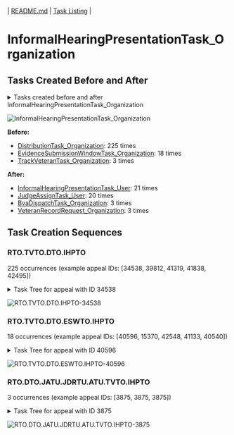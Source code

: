 | [README.md](/README.md) | [Task Listing](tasklist.md) |

# InformalHearingPresentationTask_Organization

## Tasks Created Before and After

<details><summary>Tasks created before and after InformalHearingPresentationTask_Organization</summary>

```
digraph G {
rankdir="LR";
"InformalHearingPresentationTask_Organization" -> "VeteranRecordRequest_Organization" [label=3]
"InformalHearingPresentationTask_Organization" -> "InformalHearingPresentationTask_User" [label=21]
"EvidenceSubmissionWindowTask_Organization" -> "InformalHearingPresentationTask_Organization" [label=18]
"DistributionTask_Organization" -> "InformalHearingPresentationTask_Organization" [label=225]
"TrackVeteranTask_Organization" -> "InformalHearingPresentationTask_Organization" [label=3]
"InformalHearingPresentationTask_Organization" -> "JudgeAssignTask_User" [label=20]
"InformalHearingPresentationTask_Organization" -> "BvaDispatchTask_Organization" [label=3]
}
```
</details>

![InformalHearingPresentationTask_Organization](dot/InformalHearingPresentationTask_Organization.dot.png)

**Before:**

   * [DistributionTask_Organization](DistributionTask_Organization.md): 225 times
   * [EvidenceSubmissionWindowTask_Organization](EvidenceSubmissionWindowTask_Organization.md): 18 times
   * [TrackVeteranTask_Organization](TrackVeteranTask_Organization.md): 3 times

**After:**

   * [InformalHearingPresentationTask_User](InformalHearingPresentationTask_User.md): 21 times
   * [JudgeAssignTask_User](JudgeAssignTask_User.md): 20 times
   * [BvaDispatchTask_Organization](BvaDispatchTask_Organization.md): 3 times
   * [VeteranRecordRequest_Organization](VeteranRecordRequest_Organization.md): 3 times

## Task Creation Sequences

### RTO.TVTO.DTO.IHPTO

225 occurrences (example appeal IDs: [34538, 39812, 41319, 41838, 42495])

<details><summary>Task Tree for appeal with ID 34538</summary>

```
@startuml
object 0.RootTask_Organization #66c2a5
object 1.TrackVeteranTask_Organization #8da0cb
object 2.DistributionTask_Organization #fc8d62
object 3.InformalHearingPresentationTask_Organization #ffd92f
object 4.JudgeAssignTask_User #8da0cb
object 5.JudgeDecisionReviewTask_User #66c2a5
object 6.AttorneyTask_User #fc8d62
object 7.BvaDispatchTask_Organization #e5c494
object 8.BvaDispatchTask_User #e5c494
object 9.BvaDispatchTask_User #e5c494
object 10.BvaDispatchTask_User #e5c494
0.RootTask_Organization -- 1.TrackVeteranTask_Organization
0.RootTask_Organization -- 2.DistributionTask_Organization
2.DistributionTask_Organization -- 3.InformalHearingPresentationTask_Organization
0.RootTask_Organization -- 4.JudgeAssignTask_User
0.RootTask_Organization -- 5.JudgeDecisionReviewTask_User
5.JudgeDecisionReviewTask_User -- 6.AttorneyTask_User
0.RootTask_Organization -- 7.BvaDispatchTask_Organization
7.BvaDispatchTask_Organization -- 8.BvaDispatchTask_User
7.BvaDispatchTask_Organization -- 9.BvaDispatchTask_User
7.BvaDispatchTask_Organization -- 10.BvaDispatchTask_User
@enduml
```
</details>

![RTO.TVTO.DTO.IHPTO-34538](uml/RTO.TVTO.DTO.IHPTO-34538.png)

### RTO.TVTO.DTO.ESWTO.IHPTO

18 occurrences (example appeal IDs: [40596, 15370, 42548, 41133, 40540])

<details><summary>Task Tree for appeal with ID 40596</summary>

```
@startuml
object 0.RootTask_Organization #66c2a5
object 1.TrackVeteranTask_Organization #8da0cb
object 2.DistributionTask_Organization #fc8d62
object 3.EvidenceSubmissionWindowTask_Organization #b3b3b3
object 4.InformalHearingPresentationTask_Organization #ffd92f
0.RootTask_Organization -- 1.TrackVeteranTask_Organization
0.RootTask_Organization -- 2.DistributionTask_Organization
2.DistributionTask_Organization -- 3.EvidenceSubmissionWindowTask_Organization
2.DistributionTask_Organization -- 4.InformalHearingPresentationTask_Organization
@enduml
```
</details>

![RTO.TVTO.DTO.ESWTO.IHPTO-40596](uml/RTO.TVTO.DTO.ESWTO.IHPTO-40596.png)

### RTO.DTO.JATU.JDRTU.ATU.TVTO.IHPTO

3 occurrences (example appeal IDs: [3875, 3875, 3875])

<details><summary>Task Tree for appeal with ID 3875</summary>

```
@startuml
object 0.RootTask_Organization #66c2a5
object 1.DistributionTask_Organization #fc8d62
object 2.JudgeAssignTask_User #8da0cb
object 3.JudgeAssignTask_User #8da0cb
object 4.JudgeDecisionReviewTask_User #66c2a5
object 5.AttorneyTask_User #fc8d62
object 6.TrackVeteranTask_Organization #8da0cb
object 7.InformalHearingPresentationTask_Organization #ffd92f
object 8.BvaDispatchTask_Organization #e5c494
object 9.BvaDispatchTask_User #e5c494
object 10.BvaDispatchTask_User #e5c494
0.RootTask_Organization -- 1.DistributionTask_Organization
0.RootTask_Organization -- 2.JudgeAssignTask_User
0.RootTask_Organization -- 3.JudgeAssignTask_User
0.RootTask_Organization -- 4.JudgeDecisionReviewTask_User
4.JudgeDecisionReviewTask_User -- 5.AttorneyTask_User
0.RootTask_Organization -- 6.TrackVeteranTask_Organization
0.RootTask_Organization -- 7.InformalHearingPresentationTask_Organization
0.RootTask_Organization -- 8.BvaDispatchTask_Organization
8.BvaDispatchTask_Organization -- 9.BvaDispatchTask_User
8.BvaDispatchTask_Organization -- 10.BvaDispatchTask_User
@enduml
```
</details>

![RTO.DTO.JATU.JDRTU.ATU.TVTO.IHPTO-3875](uml/RTO.DTO.JATU.JDRTU.ATU.TVTO.IHPTO-3875.png)

